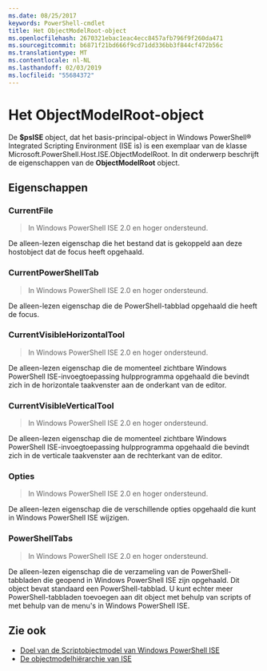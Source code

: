 ```yaml
---
ms.date: 08/25/2017
keywords: PowerShell-cmdlet
title: Het ObjectModelRoot-object
ms.openlocfilehash: 2670321ebac1eac4ecc8457afb796f9f260da471
ms.sourcegitcommit: b6871f21bd666f9cd71dd336bb3f844cf472b56c
ms.translationtype: MT
ms.contentlocale: nl-NL
ms.lasthandoff: 02/03/2019
ms.locfileid: "55684372"
---
```

# <a name="the-objectmodelroot-object"></a>Het ObjectModelRoot-object

De **$psISE** object, dat het basis-principal-object in Windows PowerShell® Integrated Scripting Environment (ISE is) is een exemplaar van de klasse Microsoft.PowerShell.Host.ISE.ObjectModelRoot.
In dit onderwerp beschrijft de eigenschappen van de **ObjectModelRoot** object.

## <a name="properties"></a>Eigenschappen

### <a name="currentfile"></a>CurrentFile

> In Windows PowerShell ISE 2.0 en hoger ondersteund.

De alleen-lezen eigenschap die het bestand dat is gekoppeld aan deze hostobject dat de focus heeft opgehaald.

### <a name="currentpowershelltab"></a>CurrentPowerShellTab

> In Windows PowerShell ISE 2.0 en hoger ondersteund.

De alleen-lezen eigenschap die de PowerShell-tabblad opgehaald die heeft de focus.

### <a name="currentvisiblehorizontaltool"></a>CurrentVisibleHorizontalTool

> In Windows PowerShell ISE 2.0 en hoger ondersteund.

De alleen-lezen eigenschap die de momenteel zichtbare Windows PowerShell ISE-invoegtoepassing hulpprogramma opgehaald die bevindt zich in de horizontale taakvenster aan de onderkant van de editor.

### <a name="currentvisibleverticaltool"></a>CurrentVisibleVerticalTool

> In Windows PowerShell ISE 2.0 en hoger ondersteund.

De alleen-lezen eigenschap die de momenteel zichtbare Windows PowerShell ISE-invoegtoepassing hulpprogramma opgehaald die bevindt zich in de verticale taakvenster aan de rechterkant van de editor.

### <a name="options"></a>Opties

> In Windows PowerShell ISE 2.0 en hoger ondersteund.

De alleen-lezen eigenschap die de verschillende opties opgehaald die kunt in Windows PowerShell ISE wijzigen.

### <a name="powershelltabs"></a>PowerShellTabs

> In Windows PowerShell ISE 2.0 en hoger ondersteund.

De alleen-lezen eigenschap die de verzameling van de PowerShell-tabbladen die geopend in Windows PowerShell ISE zijn opgehaald. Dit object bevat standaard een PowerShell-tabblad. U kunt echter meer PowerShell-tabbladen toevoegen aan dit object met behulp van scripts of met behulp van de menu's in Windows PowerShell ISE.

## <a name="see-also"></a>Zie ook

- [Doel van de Scriptobjectmodel van Windows PowerShell ISE](Purpose-of-the-Windows-PowerShell-ISE-Scripting-Object-Model.md)
- [De objectmodelhiërarchie van ISE](The-ISE-Object-Model-Hierarchy.md)